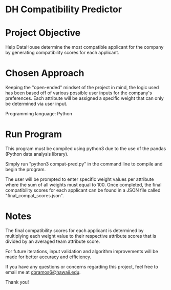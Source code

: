 # DH Compatibility Predictor

# Project Objective
Help DataHouse determine the most compatible applicant for the company by generating compatibility scores for each applicant.

# Chosen Approach
Keeping the "open-ended" mindset of the project in mind, the logic used has been based off of various possible user inputs for the company's preferences. Each attribute will be assigned a specific weight that can only be determined via user input.

Programming language: Python

# Run Program
This program must be compiled using python3 due to the use of the pandas (Python data analysis library).

Simply run "python3 compat-pred.py" in the command line to compile and begin the program.

The user will be prompted to enter specific weight values per attribute where the sum of all weights must equal to 100.
Once completed, the final compatibility scores for each applicant can be found in a JSON file called "final_compat_scores.json".

# Notes
The final compatibility scores for each applicant is determined by multiplying each weight value to their respective attribute scores that is divided by an averaged team attribute score.

For future iterations, input validation and algorithm improvements will be made for better accuracy and efficiency.

If you have any questions or concerns regarding this project, feel free to email me at cbramos6@hawaii.edu.

Thank you!
